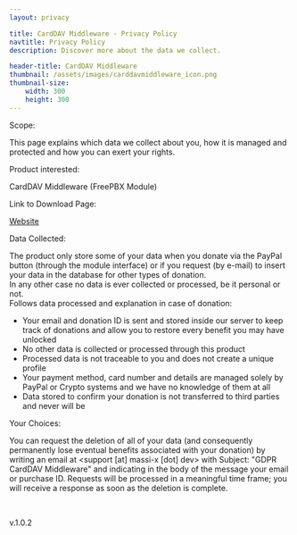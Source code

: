 ```yaml
---
layout: privacy

title: CardDAV Middleware - Privacy Policy
navtitle: Privacy Policy
description: Discover more about the data we collect.

header-title: CardDAV Middleware
thumbnail: /assets/images/carddavmiddleware_icon.png
thumbnail-size: 
    width: 300
    height: 300
---
```


<p class="title">Scope:</p>
<p class="text">This page explains which data we collect about you, how it is managed and protected and how
	you can exert your rights.</p>
<p class="title">Product interested:</p>
<p class="text">CardDAV Middleware (FreePBX Module)</p>
<p class="title">Link to Download Page:</p>
<p class="text"><a target="_blank" href="https://carddavmiddleware.massi-x.dev">Website</a>
</p>
<p class="title">Data Collected:</p>
<div class="text">
	The product only store some of your data when you donate via the PayPal button (through the
	module interface) or if you request (by e-mail) to insert your data in the database for other
	types of donation.
	<br>
	In any other case no data is ever collected or processed, be it personal or not.
	<br>
	Follows data processed and explanation in case of donation:
	<ul>
		<li>Your email and donation ID is sent and stored inside our server to keep track of donations and
			allow you to restore every benefit you may have unlocked</li>
		<li>No other data is collected or processed through this product</li>
		<li>Processed data is not traceable to you and does not create a unique profile</li>
		<li>Your payment method, card number and details are managed solely by PayPal or Crypto systems
			and we have no knowledge of them at all</li>
		<li>Data stored to confirm your donation is not transferred to third parties and never will be</li>
	</ul>
</div>
<p class="title">Your Choices:</p>
<p class="text">You can request the deletion of all of your data (and consequently permanently lose eventual
	benefits associated with your donation) by writing an email at &#60;support [at] massi-x [dot] dev&#62; with
	Subject: "GDPR CardDAV Middleware" and indicating in the body of the message your email or purchase ID.
	Requests will be processed in a meaningful time frame; you will receive a response as soon as the
	deletion is complete.</p>
<br>
<p class="text align-right">v.1.0.2</p>